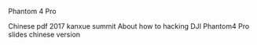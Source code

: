 Phantom 4 Pro

Chinese pdf 2017 kanxue summit About how to hacking DJI Phantom4 Pro slides chinese version
